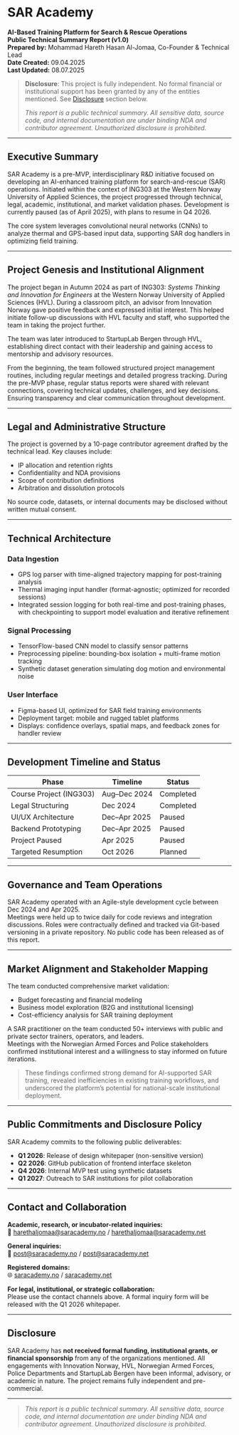# SAR Academy

**AI-Based Training Platform for Search & Rescue Operations**  
**Public Technical Summary Report (v1.0)**  
**Prepared by:** Mohammad Hareth Hasan Al-Jomaa, Co-Founder & Technical Lead  
**Date Created:** 09.04.2025  
**Last Updated:** 08.07.2025  

> **Disclosure**: This project is fully independent. No formal financial or institutional support has been granted by any of the entities mentioned. See [Disclosure](#disclosure) section below.
> 
> _This report is a public technical summary. All sensitive data, source code, and internal documentation are under binding NDA and contributor agreement. Unauthorized disclosure is prohibited._
---

## Executive Summary

SAR Academy is a pre-MVP, interdisciplinary R&D initiative focused on developing an AI-enhanced training platform for search-and-rescue (SAR) operations. Initiated within the context of ING303 at the Western Norway University of Applied Sciences, the project progressed through technical, legal, academic, institutional, and market validation phases. Development is currently paused (as of April 2025), with plans to resume in Q4 2026.

The core system leverages convolutional neural networks (CNNs) to analyze thermal and GPS-based input data, supporting SAR dog handlers in optimizing field training.

---

## Project Genesis and Institutional Alignment

The project began in Autumn 2024 as part of ING303: _Systems Thinking and Innovation for Engineers_ at the Western Norway University of Applied Sciences (HVL). During a classroom pitch, an advisor from Innovation Norway gave positive feedback and expressed initial interest. This helped initiate follow-up discussions with HVL faculty and staff, who supported the team in taking the project further.

The team was later introduced to StartupLab Bergen through HVL, establishing direct contact with their leadership and gaining access to mentorship and advisory resources.

From the beginning, the team followed structured project management routines, including regular meetings and detailed progress tracking. During the pre-MVP phase, regular status reports were shared with relevant connections, covering technical updates, challenges, and key decisions. Ensuring transparency and clear communication throughout development.

---

## Legal and Administrative Structure

The project is governed by a 10-page contributor agreement drafted by the technical lead. Key clauses include:

- IP allocation and retention rights  
- Confidentiality and NDA provisions  
- Scope of contribution definitions  
- Arbitration and dissolution protocols  

No source code, datasets, or internal documents may be disclosed without written mutual consent.

---

## Technical Architecture

### Data Ingestion
- GPS log parser with time-aligned trajectory mapping for post-training analysis  
- Thermal imaging input handler (format-agnostic; optimized for recorded sessions)
- Integrated session logging for both real-time and post-training phases, with checkpointing to support model evaluation and iterative refinement

### Signal Processing
- TensorFlow-based CNN model to classify sensor patterns  
- Preprocessing pipeline: bounding-box isolation + multi-frame motion tracking  
- Synthetic dataset generation simulating dog motion and environmental noise

### User Interface
- Figma-based UI, optimized for SAR field training environments  
- Deployment target: mobile and rugged tablet platforms  
- Displays: confidence overlays, spatial maps, and feedback zones for handler review

---

## Development Timeline and Status

| Phase                      | Timeline         | Status     |
|---------------------------|------------------|------------|
| Course Project (ING303)   | Aug–Dec 2024     |  Completed |
| Legal Structuring         | Dec 2024         |  Completed |
| UI/UX Architecture        | Dec–Apr 2025     |  Paused    |
| Backend Prototyping       | Dec–Apr 2025     |  Paused    |
| Project Paused            | Apr 2025         |  Paused    |
| Targeted Resumption       | Oct 2026         |  Planned   |

---

## Governance and Team Operations

SAR Academy operated with an Agile-style development cycle between Dec 2024 and Apr 2025.  
Meetings were held up to twice daily for code reviews and integration discussions. Roles were contractually defined and tracked via Git-based versioning in a private repository. No public code has been released as of this report.

---

## Market Alignment and Stakeholder Mapping

The team conducted comprehensive market validation:

- Budget forecasting and financial modeling  
- Business model exploration (B2G and institutional licensing)  
- Cost-efficiency analysis for SAR training deployment  

A SAR practitioner on the team conducted 50+ interviews with public and private sector trainers, operators, and leaders.  
Meetings with the Norwegian Armed Forces and Police stakeholders confirmed institutional interest and a willingness to stay informed on future iterations.

> These findings confirmed strong demand for AI-supported SAR training, revealed inefficiencies in existing training workflows, and underscored the platform’s potential for national-scale institutional deployment.

---

## Public Commitments and Disclosure Policy

SAR Academy commits to the following public deliverables:

- **Q1 2026**: Release of design whitepaper (non-sensitive version)  
- **Q2 2026**: GitHub publication of frontend interface skeleton  
- **Q4 2026**: Internal MVP test using synthetic datasets  
- **Q1 2027**: Outreach to SAR institutions for pilot collaboration

---

## Contact and Collaboration

**Academic, research, or incubator-related inquiries:**  
📧 harethaljomaa@saracademy.no / harethaljomaa@saracademy.net  

**General inquiries:**  
📧 post@saracademy.no / post@saracademy.net  

**Registered domains:**  
🌐 [saracademy.no](http://saracademy.no) / [saracademy.net](http://saracademy.net)

**For legal, institutional, or strategic collaboration:**  
Please use the contact channels above. A formal inquiry form will be released with the Q1 2026 whitepaper.

---

## Disclosure

SAR Academy has **not received formal funding, institutional grants, or financial sponsorship** from any of the organizations mentioned. All engagements with Innovation Norway, HVL, Norwegian Armed Forces, Police Departments and StartupLab Bergen have been informal, advisory, or academic in nature. The project remains fully independent and pre-commercial.

---

> _This report is a public technical summary. All sensitive data, source code, and internal documentation are under binding NDA and contributor agreement. Unauthorized disclosure is prohibited._
